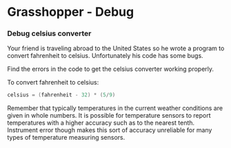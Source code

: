 # Grasshopper - Debug

### Debug celsius converter

Your friend is traveling abroad to the United States so he wrote a program to convert fahrenheit to celsius.
Unfortunately his code has some bugs.

Find the errors in the code to get the celsius converter working properly.

To convert fahrenheit to celsius:

```java
celsius = (fahrenheit - 32) * (5/9)
```

Remember that typically temperatures in the current weather conditions are given in whole numbers. It is possible for
temperature sensors to report temperatures with a higher accuracy such as to the nearest tenth. Instrument error though
makes this sort of accuracy unreliable for many types of temperature measuring sensors.
